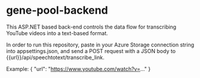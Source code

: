 # gene-pool-backend

This ASP.NET based back-end controls the data flow for transcribing YouTube videos into a text-based format.

In order to run this repository, paste in your Azure Storage connection string into appsettings.json, and send a POST request with a JSON body to {{url}}/api/speechtotext/transcribe_link.

Example:
{
    "url": "https://www.youtube.com/watch?v=..."
}
